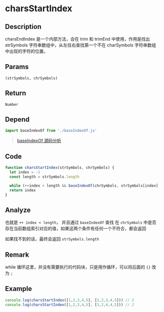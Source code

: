 # charsStartIndex

## Description
charsEndIndex 是一个内部方法，会在 trim 和 trimEnd 中使用，作用是找出 strSymbols 字符串数组中，从左往右查找第一个不在 charSymbols 字符串数组中出现的字符的位置。
## Params
`(strSymbols, chrSymbols)`
## Return
`Number`
## Depend
```js
import baseIndexOf from './baseIndexOf.js'
```
> [baseIndexOf 源码分析](./baseIndexOf.md)
> 

## Code
```js
function charsStartIndex(strSymbols, chrSymbols) {
  let index = -1
  const length = strSymbols.length

  while (++index < length && baseIndexOf(chrSymbols, strSymbols[index], 0) > -1) {}
  return index
}
```
## Analyze
也就是 `++ index < length`， 并且通过 `baseIndexOf` 查找 在 `chrSymbols` 中是否存在当前数组索引对应的值，如果这两个条件有任何一个不符合，都会返回

如果找不到的话，最终会返回 `strSymbols.length`
## Remark
while 循环这里，并没有需要执行的代码块，只是用作循环，可以将后面的 `{}` 改为 `;`
## Example
```js
console.log(charsStartIndex([1,2,3,4,5], [1,2,3,4,5])) // 5
console.log(charsStartIndex([1,2,3,4,5], [1,2,4,4,5])) // 2
```
